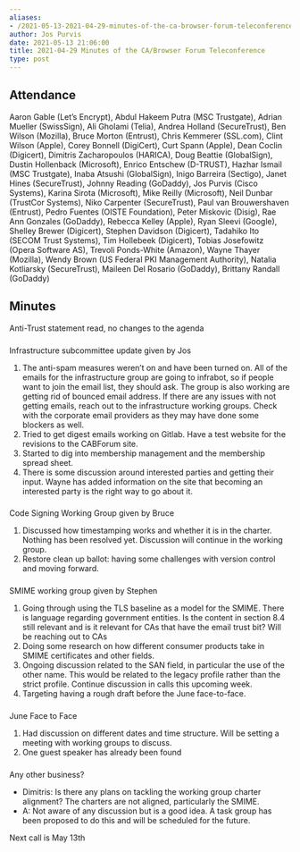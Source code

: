 ```yaml
---
aliases:
- /2021-05-13-2021-04-29-minutes-of-the-ca-browser-forum-teleconference/
author: Jos Purvis
date: 2021-05-13 21:06:00
title: 2021-04-29 Minutes of the CA/Browser Forum Teleconference
type: post
---
```


## Attendance 

Aaron Gable (Let’s Encrypt), Abdul Hakeem Putra (MSC Trustgate), Adrian Mueller (SwissSign), Ali Gholami (Telia), Andrea Holland (SecureTrust), Ben Wilson (Mozilla), Bruce Morton (Entrust), Chris Kemmerer (SSL.com), Clint Wilson (Apple), Corey Bonnell (DigiCert), Curt Spann (Apple), Dean Coclin (Digicert), Dimitris Zacharopoulos (HARICA), Doug Beattie (GlobalSign), Dustin Hollenback (Microsoft), Enrico Entschew (D-TRUST), Hazhar Ismail (MSC Trustgate), Inaba Atsushi (GlobalSign), Inigo Barreira (Sectigo), Janet Hines (SecureTrust), Johnny Reading (GoDaddy), Jos Purvis (Cisco Systems), Karina Sirota (Microsoft), Mike Reilly (Microsoft), Neil Dunbar (TrustCor Systems), Niko Carpenter (SecureTrust), Paul van Brouwershaven (Entrust), Pedro Fuentes (OISTE Foundation), Peter Miskovic (Disig), Rae Ann Gonzales (GoDaddy), Rebecca Kelley (Apple), Ryan Sleevi (Google), Shelley Brewer (Digicert), Stephen Davidson (Digicert), Tadahiko Ito (SECOM Trust Systems), Tim Hollebeek (Digicert), Tobias Josefowitz (Opera Software AS), Trevoli Ponds-White (Amazon), Wayne Thayer (Mozilla), Wendy Brown (US Federal PKI Management Authority), Natalia Kotliarsky (SecureTrust), Maileen Del Rosario (GoDaddy), Brittany Randall (GoDaddy)

## Minutes 

Anti-Trust statement read, no changes to the agenda

### 

Infrastructure subcommittee update given by Jos

1. The anti-spam measures weren’t on and have been turned on. All of the emails for the infrastructure group are going to infrabot, so if people want to join the email list, they should ask. The group is also working are getting rid of bounced email address. If there are any issues with not getting emails, reach out to the infrastructure working groups. Check with the corporate email providers as they may have done some blockers as well.
1. Tried to get digest emails working on Gitlab. Have a test website for the revisions to the CABForum site.
1. Started to dig into membership management and the membership spread sheet.
1. There is some discussion around interested parties and getting their input. Wayne has added information on the site that becoming an interested party is the right way to go about it.

### 

Code Signing Working Group given by Bruce

1. Discussed how timestamping works and whether it is in the charter. Nothing has been resolved yet. Discussion will continue in the working group.
1. Restore clean up ballot: having some challenges with version control and moving forward.

### 

SMIME working group given by Stephen

1. Going through using the TLS baseline as a model for the SMIME. There is language regarding government entities. Is the content in section 8.4 still relevant and is it relevant for CAs that have the email trust bit? Will be reaching out to CAs
1. Doing some research on how different consumer products take in SMIME certificates and other fields.
1. Ongoing discussion related to the SAN field, in particular the use of the other name. This would be related to the legacy profile rather than the strict profile. Continue discussion in calls this upcoming week.
1. Targeting having a rough draft before the June face-to-face.

### 

June Face to Face

1. Had discussion on different dates and time structure. Will be setting a meeting with working groups to discuss.
1. One guest speaker has already been found

### 

Any other business?

- Dimitris: Is there any plans on tackling the working group charter alignment? The charters are not aligned, particularly the SMIME.
- A: Not aware of any discussion but is a good idea. A task group has been proposed to do this and will be scheduled for the future.

Next call is May 13th